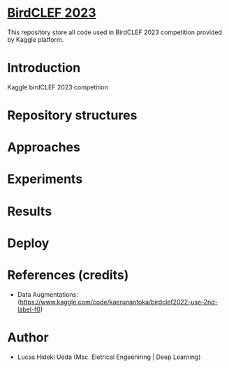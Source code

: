 # [BirdCLEF 2023](https://www.kaggle.com/competitions/birdclef-2023)

This repository store all code used in BirdCLEF 2023 competition provided by Kaggle platform.

# Introduction

Kaggle birdCLEF 2023 competition

# Repository structures

# Approaches

# Experiments

# Results

# Deploy

# References (credits)

- Data Augmentations: (https://www.kaggle.com/code/kaerunantoka/birdclef2022-use-2nd-label-f0)

# Author

- Lucas Hideki Ueda (Msc. Eletrical Engeeniring | Deep Learning)
